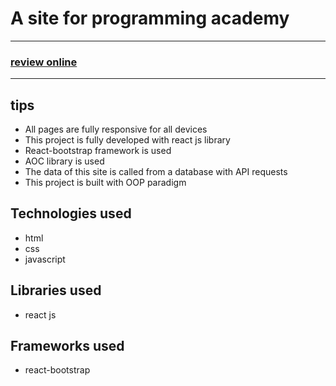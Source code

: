 <h1>A site for programming academy</h1>

<hr>

<h3>
  <a href="https://66d0e9d2ceea5ca43e83a74e--graceful-kringle-726fcd.netlify.app/">review online</a>
</h3>

<hr>

<h2>tips</h2>

- <span>All pages are fully responsive for all devices</span>
- <span>This project is fully developed with react js library</span>
- <span>React-bootstrap framework is used</span>
- <span>AOC library is used</span>
- <span>The data of this site is called from a database with API requests</span>
- <span>This project is built with OOP paradigm</span>

<h2>Technologies used</h2>

- <span>html</span>
- <span>css</span>
- <span>javascript</span>

<h2>Libraries used</h2>

- <span>react js</span>

<h2>Frameworks used</h2>

- <span>react-bootstrap</span>
